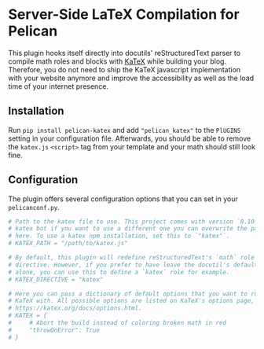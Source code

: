 # Server-Side LaTeX Compilation for Pelican

This plugin hooks itself directly into docutils' reStructuredText parser to
compile math roles and blocks with [KaTeX](https://github.com/KaTeX/KaTeX) while
building your blog. Therefore, you do not need to ship the KaTeX javascript
implementation with your website anymore and improve the accessibility as well
as the load time of your internet presence.

## Installation

Run `pip install pelican-katex` and add `"pelican_katex"` to the `PlUGINS`
setting in your configuration file. Afterwards, you should be able to remove the
`katex.js` `<script>` tag from your template and your math should still look
fine.

## Configuration

The plugin offers several configuration options that you can set in your
`pelicanconf.py`.

```python
# Path to the katex file to use. This project comes with version `0.10` of
# katex but if you want to use a different one you can overwrite the path
# here. To use a katex npm installation, set this to `"katex"`.
# KATEX_PATH = "/path/to/katex.js"

# By default, this plugin will redefine reStructuredText's `math` role and
# directive. However, if you prefer to have leave the docutil's defaults
# alone, you can use this to define a `katex` role for example.
# KATEX_DIRECTIVE = "katex"

# Here you can pass a dictionary of default options that you want to run
# KaTeX with. All possible options are listed on KaTeX's options page,
# https://katex.org/docs/options.html.
# KATEX = {
#     # Abort the build instead of coloring broken math in red
#     "throwOnError": True
# }
```
